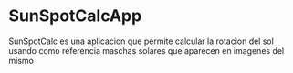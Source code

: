 # SunSpotCalcApp

SunSpotCalc es una aplicacion que permite calcular la rotacion del sol usando como referencia maschas solares que aparecen en imagenes del mismo
